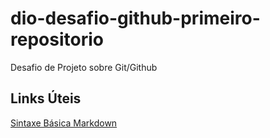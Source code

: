 # dio-desafio-github-primeiro-repositorio
Desafio de Projeto sobre Git/Github

## Links Úteis 
[Sintaxe Básica Markdown](https://www.markdownguide.org/basic-syntax/)
